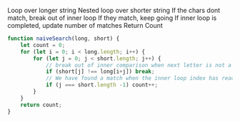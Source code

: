 Loop over longer string
    Nested loop over shorter string
    If the chars dont match, break out of inner loop
    If they match, keep going
    If inner loop is completed, update number of matches
Return Count

```js
function naiveSearch(long, short) {
    let count = 0;
    for (let i = 0; i < long.length; i++) {
        for (let j = 0; j < short.length; j++) {
            // break out of inner comparison when next letter is not a match
            if (short[j] !== long[i+j]) break; 
            // We have found a match when the inner loop index has reached the same length of the short string.
            if (j === short.length -1) count++;
        }
    }
    return count;
}